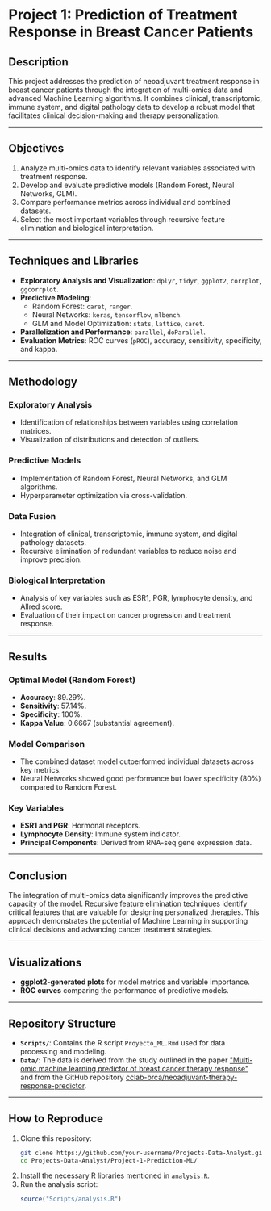 # **Project 1: Prediction of Treatment Response in Breast Cancer Patients**

## **Description**
This project addresses the prediction of neoadjuvant treatment response in breast cancer patients through the integration of multi-omics data and advanced Machine Learning algorithms. It combines clinical, transcriptomic, immune system, and digital pathology data to develop a robust model that facilitates clinical decision-making and therapy personalization.

---

## **Objectives**
1. Analyze multi-omics data to identify relevant variables associated with treatment response.
2. Develop and evaluate predictive models (Random Forest, Neural Networks, GLM).
3. Compare performance metrics across individual and combined datasets.
4. Select the most important variables through recursive feature elimination and biological interpretation.

---

## **Techniques and Libraries**
- **Exploratory Analysis and Visualization**: `dplyr`, `tidyr`, `ggplot2`, `corrplot`, `ggcorrplot`.
- **Predictive Modeling**:  
  - Random Forest: `caret`, `ranger`.  
  - Neural Networks: `keras`, `tensorflow`, `mlbench`.  
  - GLM and Model Optimization: `stats`, `lattice`, `caret`.  
- **Parallelization and Performance**: `parallel`, `doParallel`.  
- **Evaluation Metrics**: ROC curves (`pROC`), accuracy, sensitivity, specificity, and kappa.

---

## **Methodology**
### **Exploratory Analysis**
- Identification of relationships between variables using correlation matrices.
- Visualization of distributions and detection of outliers.

### **Predictive Models**
- Implementation of Random Forest, Neural Networks, and GLM algorithms.
- Hyperparameter optimization via cross-validation.

### **Data Fusion**
- Integration of clinical, transcriptomic, immune system, and digital pathology datasets.
- Recursive elimination of redundant variables to reduce noise and improve precision.

### **Biological Interpretation**
- Analysis of key variables such as ESR1, PGR, lymphocyte density, and Allred score.
- Evaluation of their impact on cancer progression and treatment response.

---

## **Results**
### **Optimal Model (Random Forest)**
- **Accuracy**: 89.29%.  
- **Sensitivity**: 57.14%.  
- **Specificity**: 100%.  
- **Kappa Value**: 0.6667 (substantial agreement).

### **Model Comparison**
- The combined dataset model outperformed individual datasets across key metrics.
- Neural Networks showed good performance but lower specificity (80%) compared to Random Forest.

### **Key Variables**
- **ESR1 and PGR**: Hormonal receptors.  
- **Lymphocyte Density**: Immune system indicator.  
- **Principal Components**: Derived from RNA-seq gene expression data.

---

## **Conclusion**
The integration of multi-omics data significantly improves the predictive capacity of the model. Recursive feature elimination techniques identify critical features that are valuable for designing personalized therapies. This approach demonstrates the potential of Machine Learning in supporting clinical decisions and advancing cancer treatment strategies.

---

## **Visualizations**
- **ggplot2-generated plots** for model metrics and variable importance.  
- **ROC curves** comparing the performance of predictive models.

---

## **Repository Structure**
- **`Scripts/`**: Contains the R script `Proyecto_ML.Rmd` used for data processing and modeling.
- **`Data/`**: The data is derived from the study outlined in the paper ["Multi-omic machine learning predictor of breast cancer therapy response"](https://doi.org/10.1038/s41586-021-04278-5) and from the GitHub repository [cclab-brca/neoadjuvant-therapy-response-predictor](https://github.com/cclab-brca/neoadjuvant-therapy-response-predictor).

---

## **How to Reproduce**
1. Clone this repository:
   ```bash
   git clone https://github.com/your-username/Projects-Data-Analyst.git
   cd Projects-Data-Analyst/Project-1-Prediction-ML/
   ```
2. Install the necessary R libraries mentioned in `analysis.R`.
3. Run the analysis script:
   ```R
   source("Scripts/analysis.R")
